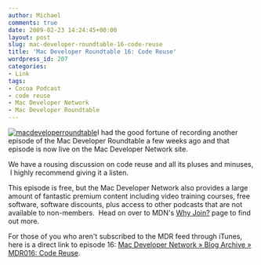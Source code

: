```yaml
---
author: Michael
comments: true
date: 2009-02-23 14:24:45+00:00
layout: post
slug: mac-developer-roundtable-16-code-reuse
title: 'Mac Developer Roundtable 16: Code Reuse'
wordpress_id: 207
categories:
- Link
tags:
- Cocoa Podcast
- code reuse
- Mac Developer Network
- Mac Developer Roundtable
---
```


[![macdeveloperroundtable](http://fruitstandsoftware.com/blog/wp-content/uploads/2008/07/blocks_image_0_1.png)](http://fruitstandsoftware.com/blog/2008/07/mac-developer-roundtable/blocks_image_0_1/)I had the good fortune of recording another episode of the Mac Developer Roundtable a few weeks ago and that episode is now live on the Mac Developer Network site.

We have a rousing discussion on code reuse and all its pluses and minuses,  I highly recommend giving it a listen.

This episode is free, but the Mac Developer Network also provides a large amount of fantastic premium content including video training courses, free software, software discounts, plus access to other podcasts that are not available to non-members.  Head on over to MDN's [Why Join?](http://www.mac-developer-network.com/membership/) page to find out more.

For those of you who aren't subscribed to the MDR feed through iTunes, here is a direct link to episode 16: [Mac Developer Network  » Blog Archive  » MDR016: Code Reuse](http://www.mac-developer-network.com/podcasts/mdr/mdr016/).
